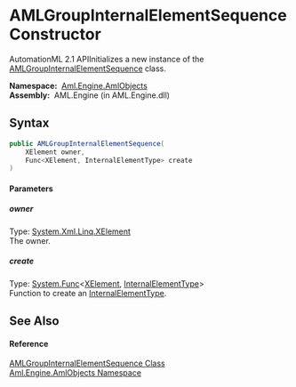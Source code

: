 AMLGroupInternalElementSequence Constructor
===========================================
AutomationML 2.1 APIInitializes a new instance of the [AMLGroupInternalElementSequence][1] class.

  **Namespace:**  [Aml.Engine.AmlObjects][2]  
  **Assembly:**  AML.Engine (in AML.Engine.dll)

Syntax
------

```csharp
public AMLGroupInternalElementSequence(
	XElement owner,
	Func<XElement, InternalElementType> create
)
```

#### Parameters

##### *owner*
Type: [System.Xml.Linq.XElement][3]  
The owner.

##### *create*
Type: [System.Func][4]&lt;[XElement][3], [InternalElementType][5]>  
Function to create an [InternalElementType][5].


See Also
--------

#### Reference
[AMLGroupInternalElementSequence Class][1]  
[Aml.Engine.AmlObjects Namespace][2]  

[1]: README.md
[2]: ../README.md
[3]: https://docs.microsoft.com/dotnet/api/system.xml.linq.xelement
[4]: https://docs.microsoft.com/dotnet/api/system.func-2
[5]: ../../Aml.Engine.CAEX/InternalElementType/README.md
[6]: https://www.automationml.org
[7]: ../../icons/logoShade.png